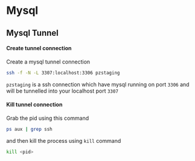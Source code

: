 # Mysql

## Mysql Tunnel
#### Create tunnel connection
Create a mysql tunnel connection
```bash
ssh -f -N -L 3307:localhost:3306 pzstaging
```

`pzstaging` is a ssh connection which have mysql running on port `3306` and will be tunnelled into your localhost port `3307`

#### Kill tunnel connection
Grab the pid using this command
```bash
ps aux | grep ssh
```

and then kill the process using `kill` command
```bash
kill <pid>
```

